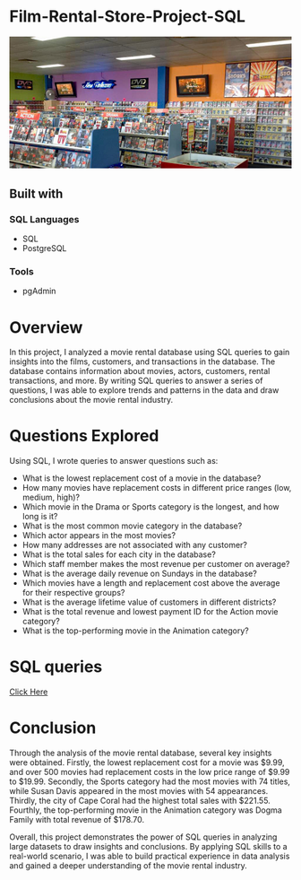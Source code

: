 # Film-Rental-Store-Project-SQL

![](welcome_image.png)

## Built with
### SQL Languages

* SQL
* PostgreSQL

### Tools

* pgAdmin

# Overview
In this project, I analyzed a movie rental database using SQL queries to gain insights into the films, customers, and transactions in the database. 
The database contains information about movies, actors, customers, rental transactions, and more. By writing SQL queries to answer a series of questions,
I was able to explore trends and patterns in the data and draw conclusions about the movie rental industry.

# Questions Explored
Using SQL, I wrote queries to answer questions such as:

* What is the lowest replacement cost of a movie in the database?
* How many movies have replacement costs in different price ranges (low, medium, high)?
* Which movie in the Drama or Sports category is the longest, and how long is it?
* What is the most common movie category in the database?
* Which actor appears in the most movies?
* How many addresses are not associated with any customer?
* What is the total sales for each city in the database?
* Which staff member makes the most revenue per customer on average?
* What is the average daily revenue on Sundays in the database?
* Which movies have a length and replacement cost above the average for their respective groups?
* What is the average lifetime value of customers in different districts?
* What is the total revenue and lowest payment ID for the Action movie category?
* What is the top-performing movie in the Animation category?

# SQL queries

[Click Here](https://github.com/Shiva-teja-chary-andhoju/Film-Rental-Store-Project-SQL/blob/main/film%20rental%20store%20challenges%20and%20solutions.sql)

# Conclusion
Through the analysis of the movie rental database, several key insights were obtained. Firstly, the lowest replacement cost for a movie was $9.99, 
and over 500 movies had replacement costs in the low price range of $9.99 to $19.99. Secondly, the Sports category had the most movies with 74 titles, 
while Susan Davis appeared in the most movies with 54 appearances. Thirdly, the city of Cape Coral had the highest total sales with $221.55. Fourthly, 
the top-performing movie in the Animation category was Dogma Family with total revenue of $178.70.

Overall, this project demonstrates the power of SQL queries in analyzing large datasets to draw insights and conclusions. By applying SQL skills to a 
real-world scenario, I was able to build practical experience in data analysis and gained a deeper understanding of the movie rental industry.
